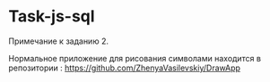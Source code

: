 # Task-js-sql
Примечание к заданию 2.

Нормальное приложение для рисования символами находится в репозитории : https://github.com/ZhenyaVasilevskiy/DrawApp
